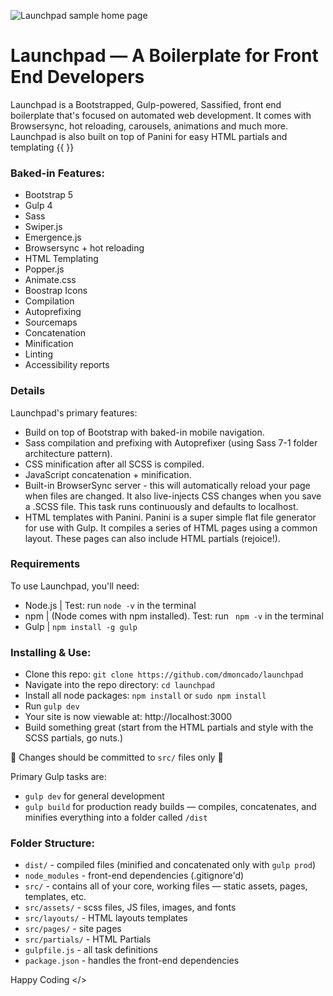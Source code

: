![Launchpad sample home page](https://github.com/dmoncado/launchpad/blob/main/src/assets/images/launchpad-home.jpg)

# Launchpad — A Boilerplate for Front End Developers
Launchpad is a Bootstrapped, Gulp-powered, Sassified, front end boilerplate that's focused on automated web development. It comes with Browsersync, hot reloading, carousels, animations and much more. Launchpad is also built on top of Panini for easy HTML partials and templating {{  }}

### Baked-in Features:

* Bootstrap 5
* Gulp 4
* Sass
* Swiper.js
* Emergence.js
* Browsersync + hot reloading
* HTML Templating
* Popper.js
* Animate.css
* Boostrap Icons
* Compilation
* Autoprefixing
* Sourcemaps
* Concatenation
* Minification
* Linting
* Accessibility reports


### Details

Launchpad's primary features:

- Build on top of Bootstrap with baked-in mobile navigation.
-	Sass compilation and prefixing with Autoprefixer (using Sass 7-1 folder architecture pattern).
- CSS minification after all SCSS is compiled.
- JavaScript concatenation + minification.
-	Built-in BrowserSync server - this will automatically reload your page when files are changed. It also live-injects CSS changes when you save a .SCSS file. This task runs continuously and defaults to localhost.
-	HTML templates with Panini. Panini is a super simple flat file generator for use with Gulp. It compiles a series of HTML pages using a common layout. These pages can also include HTML partials (rejoice!).


### Requirements

To use Launchpad, you'll need:

-	Node.js | Test: run ` node -v ` in the terminal
-	npm | (Node comes with npm installed). Test: run ` npm -v`  in the terminal
-	Gulp | `npm install -g gulp`


### Installing & Use:

- Clone this repo: `git clone https://github.com/dmoncado/launchpad`
- Navigate into the repo directory: `cd launchpad`
- Install all node packages: `npm install` or `sudo npm install`
- Run `gulp dev`
- Your site is now viewable at: http://localhost:3000
- Build something great (start from the HTML partials and style with the SCSS partials, go nuts.)

🚨 Changes should be committed to `src/` files only 🚨

Primary Gulp tasks are:
-	`gulp dev` for general development
-	`gulp build` for production ready builds — compiles, concatenates, and minifies everything into a folder called `/dist`

### Folder Structure:

- `dist/` - compiled files (minified and concatenated only with `gulp prod`)
- `node_modules` - front-end dependencies (.gitignore'd)
- `src/` - contains all of your core, working files — static assets, pages, templates, etc.
- `src/assets/` - scss files, JS files, images, and fonts
- `src/layouts/` - HTML layouts templates
- `src/pages/` - site pages
- `src/partials/` - HTML Partials
- `gulpfile.js` - all task definitions
- `package.json` - handles the front-end dependencies


Happy Coding </>
